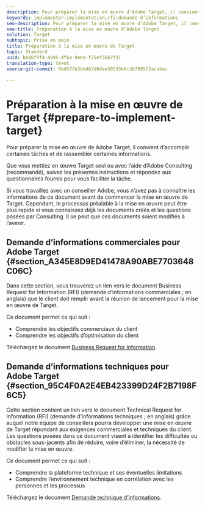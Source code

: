 ```yaml
---
description: Pour préparer la mise en œuvre d’Adobe Target, il convient d’accomplir certaines tâches et de rassembler certaines informations.
keywords: implémenter;implémentation;rfi;demande d’informations
seo-description: Pour préparer la mise en œuvre d’Adobe Target, il convient d’accomplir certaines tâches et de rassembler certaines informations.
seo-title: Préparation à la mise en œuvre d’Adobe Target
solution: Target
subtopic: Prise en main
title: Préparation à la mise en œuvre de Target
topic: Standard
uuid: b8d6f9f4-a995-4f6a-9eea-f75ef36b7f31
translation-type: tm+mt
source-git-commit: 8bd57fb3bb467d8dae50535b6c367995f2acabac

---
```



# Préparation à la mise en œuvre de Target {#prepare-to-implement-target}

Pour préparer la mise en œuvre de Adobe Target, il convient d’accomplir certaines tâches et de rassembler certaines informations.

Que vous mettiez en œuvre Target seul ou avec l’aide d’Adobe Consulting (recommandé), suivez les présentes instructions et répondez aux questionnaires fournis pour vous faciliter la tâche.

Si vous travaillez avec un conseiller Adobe, vous n’avez pas à connaître les informations de ce document avant de commencer la mise en œuvre de Target. Cependant, le processus préalable à la mise en œuvre peut être plus rapide si vous connaissez déjà les documents créés et les questions posées par Consulting. Il se peut que ces documents soient modifiés à l’avenir.

## Demande d’informations commerciales pour Adobe Target {#section_A345E8D9ED41478A90ABE7703648C06C}

Dans cette section, vous trouverez un lien vers le document Business Request for Information (RFI) (demande d’informations commerciales ; en anglais) que le client doit remplir avant la réunion de lancement pour la mise en œuvre de Target.

Ce document permet ce qui suit :

* Comprendre les objectifs commerciaux du client
* Comprendre les objectifs d’optimisation du client

Téléchargez le document [Business Request for Information](/help/assets/business-rfi.docx).

## Demande d’informations techniques pour Adobe Target {#section_95C4F0A2E4EB423399D24F2B7198F6C5}

Cette section contient un lien vers le document Technical Request for Information (RFI) (demande d’informations techniques ; en anglais) grâce auquel notre équipe de conseillers pourra développer une mise en œuvre de Target répondant aux exigences commerciales et techniques du client. Les questions posées dans ce document visent à identifier les difficultés ou obstacles sous-jacents afin de réduire, voire d’éliminer, la nécessité de modifier la mise en œuvre.

Ce document permet ce qui suit :

* Comprendre la plateforme technique et ses éventuelles limitations
* Comprendre l’environnement technique en corrélation avec les personnes et les processus

Téléchargez le document [Demande technique d’informations](/help/assets/technical-rfi.docx).
